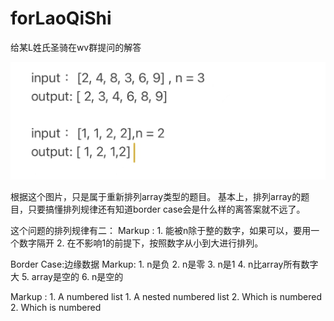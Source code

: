 # forLaoQiShi

给某L姓氏圣骑在wv群提问的解答

![alt text](img/weChat_image.jpg "大致的问题")

根据这个图片，只是属于重新排列array类型的题目。
基本上，排列array的题目，只要搞懂排列规律还有知道border case会是什么样的离答案就不远了。

这个问题的排列规律有二：
Markup : 1. 能被n除于整的数字，如果可以，要用一个数字隔开
         2. 在不影响1的前提下，按照数字从小到大进行排列。
         
Border Case:边缘数据
Markup: 1. n是负
        2. n是零
        3. n是1
        4. n比array所有数字大
        5. array是空的
        6. n是空的
       

 Markup : 1. A numbered list
              1. A nested numbered list
              2. Which is numbered
          2. Which is numbered
